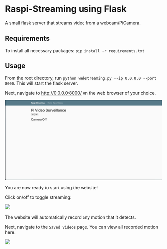 # Raspi-Streaming using Flask
A small flask server that streams video from a webcam/PiCamera.

## Requirements
To install all necessary packages: `pip install -r requirements.txt`

## Usage
From the root directory, run `python webstreaming.py --ip 0.0.0.0 --port 8000`. This will start the flask server.

Next, navigate to http://0.0.0.0:8000/ on the web browser of your choice.

![](./images/Flask-homepage.png)

You are now ready to start using the website!

Click on/off to toggle streaming:

![](./images/Camera-On.gif)

The website will automatically record any motion that it detects.

Next, navigate to the `Saved Videos` page. You can view all recorded motion here.

![](./images/saved-video.gif)

